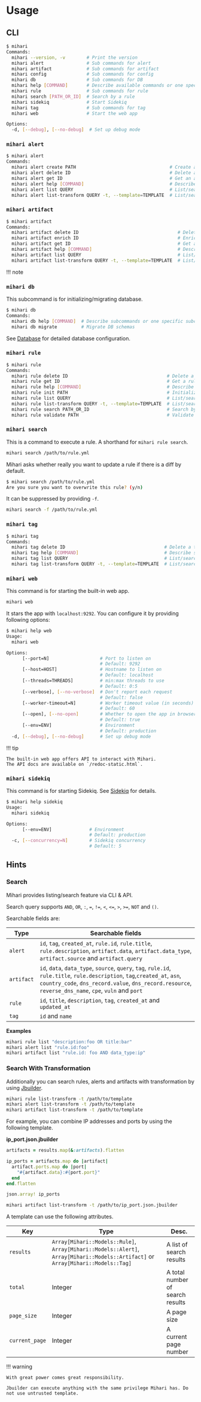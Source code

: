 # Usage

## CLI

```bash
$ mihari
Commands:
  mihari --version, -v        # Print the version
  mihari alert                # Sub commands for alert
  mihari artifact             # Sub commands for artifact
  mihari config               # Sub commands for config
  mihari db                   # Sub commands for DB
  mihari help [COMMAND]       # Describe available commands or one specific command
  mihari rule                 # Sub commands for rule
  mihari search [PATH_OR_ID]  # Search by a rule
  mihari sidekiq              # Start Sidekiq
  mihari tag                  # Sub commands for tag
  mihari web                  # Start the web app

Options:
  -d, [--debug], [--no-debug]  # Set up debug mode
```

### `mihari alert`

```bash
$ mihari alert
Commands:
  mihari alert create PATH                                   # Create an alert
  mihari alert delete ID                                     # Delete an alert
  mihari alert get ID                                        # Get an alert
  mihari alert help [COMMAND]                                # Describe subcommands or one specific subcommand
  mihari alert list QUERY                                    # List/search alerts
  mihari alert list-transform QUERY -t, --template=TEMPLATE  # List/search alerts with transformation
```

### `mihari artifact`

```bash
$ mihari artifact
Commands:
  mihari artifact delete ID                                     # Delete an artifact
  mihari artifact enrich ID                                     # Enrich an artifact
  mihari artifact get ID                                        # Get an artifact
  mihari artifact help [COMMAND]                                # Describe subcommands or one specific subcommand
  mihari artifact list QUERY                                    # List/search artifacts
  mihari artifact list-transform QUERY -t, --template=TEMPLATE  # List/search artifacts with transformation
```

!!! note

### `mihari db`

This subcommand is for initializing/migrating database.

```bash
$ mihari db
Commands:
  mihari db help [COMMAND]  # Describe subcommands or one specific subcommand
  mihari db migrate         # Migrate DB schemas
```

See [Database](./emitters/database.md) for detailed database configuration.

### `mihari rule`

```bash
$ mihari rule
Commands:
  mihari rule delete ID                                     # Delete a rule
  mihari rule get ID                                        # Get a rule
  mihari rule help [COMMAND]                                # Describe subcommands or one specific subcommand
  mihari rule init PATH                                     # Initialize a new rule file
  mihari rule list QUERY                                    # List/search rules
  mihari rule list-transform QUERY -t, --template=TEMPLATE  # List/search rules with transformation
  mihari rule search PATH_OR_ID                             # Search by a rule
  mihari rule validate PATH                                 # Validate a rule file
```

### `mihari search`

This is a command to execute a rule. A shorthand for `mihari rule search`.

```bash
mihari search /path/to/rule.yml
```

Mihari asks whether really you want to update a rule if there is a diff by default.

```bash
$ mihari search /path/to/rule.yml
Are you sure you want to overwrite this rule? (y/n)
```

It can be suppressed by providing `-f`.

```bash
mihari search -f /path/to/rule.yml
```

### `mihari tag`

```bash
$ mihari tag
Commands:
  mihari tag delete ID                                     # Delete a tag
  mihari tag help [COMMAND]                                # Describe subcommands or one specific subcommand
  mihari tag list QUERY                                    # List/search tags
  mihari tag list-transform QUERY -t, --template=TEMPLATE  # List/search tags with transformation
```

### `mihari web`

This command is for starting the built-in web app.

```bash
mihari web
```

It stars the app with `localhost:9292`. You can configure it by providing following options:

```bash
$ mihari help web
Usage:
  mihari web

Options:
      [--port=N]                   # Port to listen on
                                   # Default: 9292
      [--host=HOST]                # Hostname to listen on
                                   # Default: localhost
      [--threads=THREADS]          # min:max threads to use
                                   # Default: 0:5
      [--verbose], [--no-verbose]  # Don't report each request
                                   # Default: false
      [--worker-timeout=N]         # Worker timeout value (in seconds)
                                   # Default: 60
      [--open], [--no-open]        # Whether to open the app in browser or not
                                   # Default: true
      [--env=ENV]                  # Environment
                                   # Default: production
  -d, [--debug], [--no-debug]      # Set up debug mode
```

!!! tip

    The built-in web app offers API to interact with Mihari.
    The API docs are available on `/redoc-static.html`.

### `mihari sidekiq`

This command is for starting Sidekiq. See [Sidekiq](./tips/sidekiq.md) for details.

```bash
$ mihari help sidekiq
Usage:
  mihari sidekiq

Options:
      [--env=ENV]              # Environment
                               # Default: production
  -c, [--concurrency=N]        # Sidekiq concurrency
                               # Default: 5
```

## Hints

### Search

Mihari provides listing/search feature via CLI & API.

Search query supports `AND`, `OR`, `:`, `=`, `!=`, `<`, `<=`, `>`, `>=`, `NOT` and `()`.

Searchable fields are:

| Type       | Searchable fields                                                                                                                                                                                                                    |
| ---------- | ------------------------------------------------------------------------------------------------------------------------------------------------------------------------------------------------------------------------------------ |
| `alert`    | `id`, `tag`, `created_at`, `rule.id`, `rule.title`, `rule.description`, `artifact.data`, `artifact.data_type`, `artifact.source` and `artifact.query`                                                                                |
| `artifact` | `id`, `data`, `data_type`, `source`, `query`, `tag`, `rule.id`, `rule.title`, `rule.description`, `tag`,`created_at`, `asn`, `country_code`, `dns_record.value`, `dns_record.resource`, `reverse_dns_name`, `cpe`, `vuln` and `port` |
| `rule`     | `id`, `title`, `description`, `tag`, `created_at` and `updated_at`                                                                                                                                                                   |
| `tag`      | `id` and `name`                                                                                                                                                                                                                      |

**Examples**

```bash
mihari rule list "description:foo OR title:bar"
mihari alert list "rule.id:foo"
mihari artifact list "rule.id: foo AND data_type:ip"
```

### Search With Transformation

Additionally you can search rules, alerts and artifacts with transformation by using [Jbuilder](https://github.com/rails/jbuilder).

```bash
mihari rule list-transform -t /path/to/template
mihari alert list-transform -t /path/to/template
mihari artifact list-transform -t /path/to/template
```

For example, you can combine IP addresses and ports by using the following template.

**ip_port.json.jbuilder**

```ruby
artifacts = results.map(&:artifacts).flatten

ip_ports = artifacts.map do |artifact|
  artifact.ports.map do |port|
    "#{artifact.data}:#{port.port}"
  end
end.flatten

json.array! ip_ports
```

```bash
mihari artifact list-transform -t /path/to/ip_port.json.jbuilder
```

A template can use the following attributes.

| Key            | Type                                                                                                                             | Desc.                            |
| -------------- | -------------------------------------------------------------------------------------------------------------------------------- | -------------------------------- |
| `results`      | `Array[Mihari::Models::Rule]`, `Array[Mihari::Models::Alert]`, `Array[Mihari::Models::Artifact]` or `Array[Mihari::Models::Tag]` | A list of search results         |
| `total`        | Integer                                                                                                                          | A total number of search results |
| `page_size`    | Integer                                                                                                                          | A page size                      |
| `current_page` | Integer                                                                                                                          | A current page number            |

!!! warning

    With great power comes great responsibility.

    Jbuilder can execute anything with the same privilege Mihari has. Do not use untrusted template.
